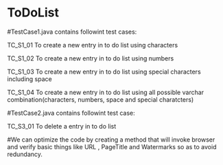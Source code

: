 # ToDoList

#TestCase1.java contains followint test cases:

TC_S1_01	To create a new entry in to do list using characters

TC_S1_02	To create a new entry in to do list using numbers

TC_S1_03	To create a new entry in to do list using special characters including space

TC_S1_04	To create a new entry in to do list using all possible varchar combination(characters, numbers, space and special charatcters)

#TestCase2.java contains followint test case:

TC_S3_01	To delete a entry in to do list


#We can optimize the code by creating a method that will invoke browser and verify basic things like URL , PageTitle and Watermarks 
so as to avoid redundancy.
